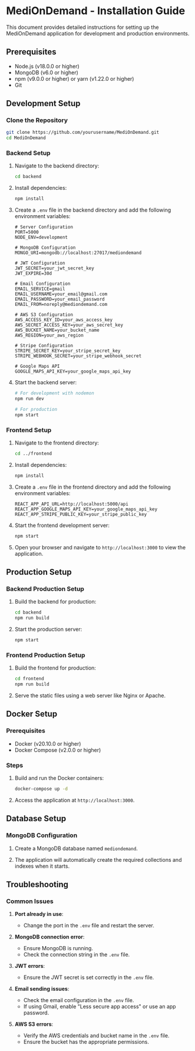 # MediOnDemand - Installation Guide

This document provides detailed instructions for setting up the MediOnDemand application for development and production environments.

## Prerequisites

- Node.js (v18.0.0 or higher)
- MongoDB (v6.0 or higher)
- npm (v9.0.0 or higher) or yarn (v1.22.0 or higher)
- Git

## Development Setup

### Clone the Repository

```bash
git clone https://github.com/yourusername/MediOnDemand.git
cd MediOnDemand
```

### Backend Setup

1. Navigate to the backend directory:
   ```bash
   cd backend
   ```

2. Install dependencies:
   ```bash
   npm install
   ```

3. Create a `.env` file in the backend directory and add the following environment variables:
   ```
   # Server Configuration
   PORT=5000
   NODE_ENV=development

   # MongoDB Configuration
   MONGO_URI=mongodb://localhost:27017/mediondemand

   # JWT Configuration
   JWT_SECRET=your_jwt_secret_key
   JWT_EXPIRE=30d

   # Email Configuration
   EMAIL_SERVICE=gmail
   EMAIL_USERNAME=your_email@gmail.com
   EMAIL_PASSWORD=your_email_password
   EMAIL_FROM=noreply@mediondemand.com

   # AWS S3 Configuration
   AWS_ACCESS_KEY_ID=your_aws_access_key
   AWS_SECRET_ACCESS_KEY=your_aws_secret_key
   AWS_BUCKET_NAME=your_bucket_name
   AWS_REGION=your_aws_region

   # Stripe Configuration
   STRIPE_SECRET_KEY=your_stripe_secret_key
   STRIPE_WEBHOOK_SECRET=your_stripe_webhook_secret

   # Google Maps API
   GOOGLE_MAPS_API_KEY=your_google_maps_api_key
   ```

4. Start the backend server:
   ```bash
   # For development with nodemon
   npm run dev

   # For production
   npm start
   ```

### Frontend Setup

1. Navigate to the frontend directory:
   ```bash
   cd ../frontend
   ```

2. Install dependencies:
   ```bash
   npm install
   ```

3. Create a `.env` file in the frontend directory and add the following environment variables:
   ```
   REACT_APP_API_URL=http://localhost:5000/api
   REACT_APP_GOOGLE_MAPS_API_KEY=your_google_maps_api_key
   REACT_APP_STRIPE_PUBLIC_KEY=your_stripe_public_key
   ```

4. Start the frontend development server:
   ```bash
   npm start
   ```

5. Open your browser and navigate to `http://localhost:3000` to view the application.

## Production Setup

### Backend Production Setup

1. Build the backend for production:
   ```bash
   cd backend
   npm run build
   ```

2. Start the production server:
   ```bash
   npm start
   ```

### Frontend Production Setup

1. Build the frontend for production:
   ```bash
   cd frontend
   npm run build
   ```

2. Serve the static files using a web server like Nginx or Apache.

## Docker Setup

### Prerequisites

- Docker (v20.10.0 or higher)
- Docker Compose (v2.0.0 or higher)

### Steps

1. Build and run the Docker containers:
   ```bash
   docker-compose up -d
   ```

2. Access the application at `http://localhost:3000`.

## Database Setup

### MongoDB Configuration

1. Create a MongoDB database named `mediondemand`.

2. The application will automatically create the required collections and indexes when it starts.

## Troubleshooting

### Common Issues

1. **Port already in use**: 
   - Change the port in the `.env` file and restart the server.

2. **MongoDB connection error**:
   - Ensure MongoDB is running.
   - Check the connection string in the `.env` file.

3. **JWT errors**:
   - Ensure the JWT secret is set correctly in the `.env` file.

4. **Email sending issues**:
   - Check the email configuration in the `.env` file.
   - If using Gmail, enable "Less secure app access" or use an app password.

5. **AWS S3 errors**:
   - Verify the AWS credentials and bucket name in the `.env` file.
   - Ensure the bucket has the appropriate permissions.
